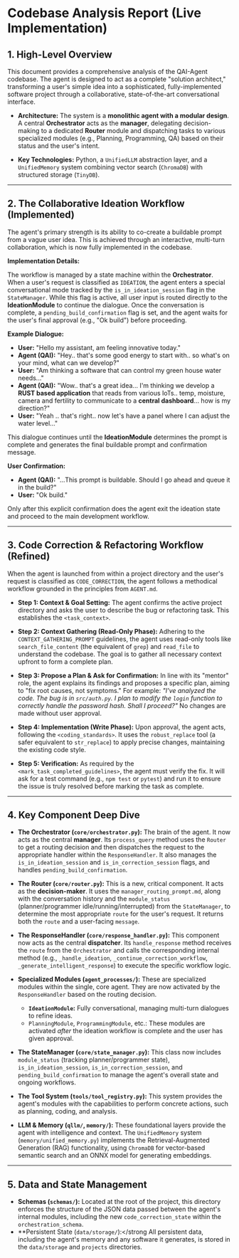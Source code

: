 # Codebase Analysis Report (Live Implementation)

## 1. High-Level Overview

This document provides a comprehensive analysis of the QAI-Agent codebase. The agent is designed to act as a complete "solution architect," transforming a user's simple idea into a sophisticated, fully-implemented software project through a collaborative, state-of-the-art conversational interface.

*   **Architecture:** The system is a **monolithic agent with a modular design**. A central **Orchestrator** acts as the **manager**, delegating decision-making to a dedicated **Router** module and dispatching tasks to various specialized modules (e.g., Planning, Programming, QA) based on their status and the user's intent.

*   **Key Technologies:** Python, a `UnifiedLLM` abstraction layer, and a `UnifiedMemory` system combining vector search (`ChromaDB`) with structured storage (`TinyDB`).

---

## 2. The Collaborative Ideation Workflow (Implemented)

The agent's primary strength is its ability to co-create a buildable prompt from a vague user idea. This is achieved through an interactive, multi-turn collaboration, which is now fully implemented in the codebase.

**Implementation Details:**

The workflow is managed by a state machine within the **Orchestrator**. When a user's request is classified as `IDEATION`, the agent enters a special conversational mode tracked by the `is_in_ideation_session` flag in the `StateManager`. While this flag is active, all user input is routed directly to the **IdeationModule** to continue the dialogue. Once the conversation is complete, a `pending_build_confirmation` flag is set, and the agent waits for the user's final approval (e.g., "Ok build") before proceeding.

**Example Dialogue:**

*   **User:** "Hello my assistant, am feeling innovative today."
*   **Agent (QAI):** "Hey.. that's some good energy to start with.. so what's on your mind, what can we develop?"
*   **User:** "Am thinking a software that can control my green house water needs..."
*   **Agent (QAI):** "Wow.. that's a great idea... I'm thinking we develop a **RUST based application** that reads from various IoTs.. temp, moisture, camera and fertility to communicate to a **central dashboard**... how is my direction?"
*   **User:** "Yeah .. that's right.. now let's have a panel where I can adjust the water level..."

This dialogue continues until the **IdeationModule** determines the prompt is complete and generates the final buildable prompt and confirmation message.

**User Confirmation:**

*   **Agent (QAI):** "...This prompt is buildable. Should I go ahead and queue it in the build?"
*   **User:** "Ok build."

Only after this explicit confirmation does the agent exit the ideation state and proceed to the main development workflow.

---

## 3. Code Correction & Refactoring Workflow (Refined)

When the agent is launched from within a project directory and the user's request is classified as `CODE_CORRECTION`, the agent follows a methodical workflow grounded in the principles from `AGENT.md`.

*   **Step 1: Context & Goal Setting:** The agent confirms the active project directory and asks the user to describe the bug or refactoring task. This establishes the `<task_context>`.

*   **Step 2: Context Gathering (Read-Only Phase):** Adhering to the `CONTEXT_GATHERING_PROMPT` guidelines, the agent uses read-only tools like `search_file_content` (the equivalent of `grep`) and `read_file` to understand the codebase. The goal is to gather all necessary context upfront to form a complete plan.

*   **Step 3: Propose a Plan & Ask for Confirmation:** In line with its "mentor" role, the agent explains its findings and proposes a specific plan, aiming to "fix root causes, not symptoms." For example: *"I've analyzed the code. The bug is in `src/auth.py`. I plan to modify the `login` function to correctly handle the password hash. Shall I proceed?"* No changes are made without user approval.

*   **Step 4: Implementation (Write Phase):** Upon approval, the agent acts, following the `<coding_standards>`. It uses the `robust_replace` tool (a safer equivalent to `str_replace`) to apply precise changes, maintaining the existing code style.

*   **Step 5: Verification:** As required by the `<mark_task_completed_guidelines>`, the agent must verify the fix. It will ask for a test command (e.g., `npm test` or `pytest`) and run it to ensure the issue is truly resolved before marking the task as complete.

---

## 4. Key Component Deep Dive

*   **The Orchestrator (`core/orchestrator.py`):** The brain of the agent. It now acts as the central **manager**. Its `process_query` method uses the `Router` to get a routing decision and then dispatches the request to the appropriate handler within the `ResponseHandler`. It also manages the `is_in_ideation_session` and `is_in_correction_session` flags, and handles `pending_build_confirmation`.

*   **The Router (`core/router.py`):** This is a new, critical component. It acts as the **decision-maker**. It uses the `manager_routing_prompt.md`, along with the conversation history and the `module_status` (planner/programmer idle/running/interrupted) from the `StateManager`, to determine the most appropriate `route` for the user's request. It returns both the `route` and a user-facing `message`.

*   **The ResponseHandler (`core/response_handler.py`):** This component now acts as the central **dispatcher**. Its `handle_response` method receives the `route` from the `Orchestrator` and calls the corresponding internal method (e.g., `_handle_ideation`, `_continue_correction_workflow`, `_generate_intelligent_response`) to execute the specific workflow logic.

*   **Specialized Modules (`agent_processes/`):** These are specialized modules within the single, core agent. They are now activated by the `ResponseHandler` based on the routing decision.
    *   **`IdeationModule`:** Fully conversational, managing multi-turn dialogues to refine ideas.
    *   `PlanningModule`, `ProgrammingModule`, etc.: These modules are activated *after* the ideation workflow is complete and the user has given approval.

*   **The StateManager (`core/state_manager.py`):** This class now includes `module_status` (tracking planner/programmer state), `is_in_ideation_session`, `is_in_correction_session`, and `pending_build_confirmation` to manage the agent's overall state and ongoing workflows.

*   **The Tool System (`tools/tool_registry.py`):** This system provides the agent's modules with the capabilities to perform concrete actions, such as planning, coding, and analysis.

*   **LLM & Memory (`qllm/`, `memory/`):** These foundational layers provide the agent with intelligence and context. The `UnifiedMemory` system (`memory/unified_memory.py`) implements the Retrieval-Augmented Generation (RAG) functionality, using `ChromaDB` for vector-based semantic search and an ONNX model for generating embeddings.

---

## 5. Data and State Management

*   **Schemas (`schemas/`):** Located at the root of the project, this directory enforces the structure of the JSON data passed between the agent's internal modules, including the new `code_correction_state` within the `orchestration_schema`.
*   **Persistent State (`data/storage/`):</strong All persistent data, including the agent's memory and any software it generates, is stored in the `data/storage` and `projects` directories.
